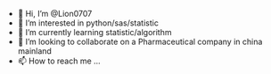 - 👋 Hi, I’m @Lion0707
- 👀 I’m interested in python/sas/statistic
- 🌱 I’m currently learning statistic/algorithm
- 💞️ I’m looking to collaborate on a Pharmaceutical company in china mainland
- 📫 How to reach me ...

<!---
Lion0707/Lion0707 is a ✨ special ✨ repository because its `README.md` (this file) appears on your GitHub profile.
You can click the Preview link to take a look at your changes.
--->
